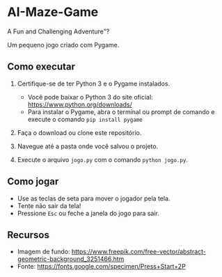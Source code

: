 # AI-Maze-Game
 A Fun and Challenging Adventure"?
 
Um pequeno jogo criado com Pygame.

## Como executar

1. Certifique-se de ter Python 3 e o Pygame instalados.
    - Você pode baixar o Python 3 do site oficial: https://www.python.org/downloads/
    - Para instalar o Pygame, abra o terminal ou prompt de comando e execute o comando `pip install pygame`

2. Faça o download ou clone este repositório.

3. Navegue até a pasta onde você salvou o projeto.

4. Execute o arquivo `jogo.py` com o comando `python jogo.py`.

## Como jogar

- Use as teclas de seta para mover o jogador pela tela.
- Tente não sair da tela!
- Pressione `Esc` ou feche a janela do jogo para sair.

## Recursos

- Imagem de fundo: https://www.freepik.com/free-vector/abstract-geometric-background_3251466.htm
- Fonte: https://fonts.google.com/specimen/Press+Start+2P

